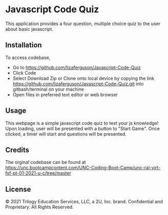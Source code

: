 # Javascript Code Quiz

This application provides a four question, multiple choice quiz to the user about basic javascript. 

## Installation
To access codebase,

* Go to https://github.com/lizaferguson/Javascript-Code-Quiz
* Click Code
* Select Download Zip or Clone onto local device by copying the link https://github.com/lizaferguson/Javascript-Code-Quiz.git into gitbash/terminal on your machine
* Open files in preferred text editor or web browser

## Usage
This webpage is a simple javascript code quiz to test your js knowledge! Upon loading, user will be presented with a button to "Start Game". Once clicked, a timer will start and questions will be presented. 

## Credits
The orginal codebase can be found at https://unc.bootcampcontent.com/UNC-Coding-Boot-Camp/unc-ral-virt-fsf-pt-01-2021-u-c/tree/master

## License
© 2021 Trilogy Education Services, LLC, a 2U, Inc. brand. Confidential and Proprietary. All Rights Reserved.